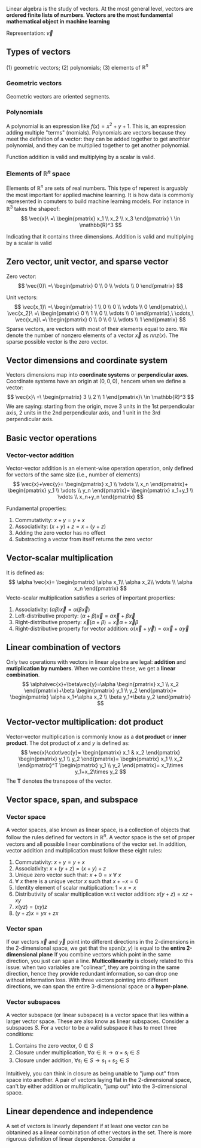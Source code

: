 Linear algebra is the study of vectors. At the most general level, vectors are **ordered finite lists of numbers**. 
**Vectors are the most fundamental mathematical object in machine learning**

Representation: $\vec{v}$

## Types of vectors
(1) geometric vectors; (2) polynomials; (3) elements of $\mathbb{R}^n$

### Geometric vectors
Geometric vectors are oriented segments. 
### Polynomials
A polynomial is an expression like $f(x)=x^2+y+1.$ This is, an expression adding multiple "terms" (nomials). Polynomials are vectors because they meet the definition of a vector: they can be added together to get anothter polynomial, and they can be multiplied together to get another polynomial.

Function addition is valid and multiplying by a scalar is valid.
### Elements of $\mathbb{R}^n$ space
Elements of $\mathbb{R}^n$ are sets of real numbers. This type of reperest is arguably the most important for applied machine learning. It is how data is commonly represented in comuters to build machine learning models. For instance in $\mathbb{R}^3$ takes the shapeof:
$$ \vec{x}\ =\ \begin{pmatrix}
x_1 \\
x_2 \\
x_3 
\end{pmatrix} \ \in \mathbb{R}^3
$$

Indicating that it contains three dimensions. 
Addition is valid and multiplying by a scalar is valid

## Zero vector, unit vector, and sparse vector

Zero vector:
$$
\vec{0}\ =\ \begin{pmatrix}
0 \\
0 \\
\vdots \\
0
\end{pmatrix}
$$

Unit vectors:$$
\vec{x_1}\ =\ \begin{pmatrix}
1 \\
0 \\
0 \\
\vdots \\
0
\end{pmatrix},\ 
\vec{x_2}\ =\ \begin{pmatrix}
0 \\
1 \\
0 \\
\vdots \\
0 
\end{pmatrix},\ 
\cdots,\ 
\vec{x_n}\ =\ \begin{pmatrix}
0 \\
0 \\
0 \\
\vdots \\
1
\end{pmatrix}
$$
Sparse vectors, are vectors with most of their elements equal to zero. We denote the number of nonzero elements of a vector $\vec{x}$ as $nnz(x)$. The sparse possible vector is the zero vector. 

## Vector dimensions and coordinate system

Vectors dimensions map into **coordinate systems** or **perpendicular axes**. Coordinate systems have an origin at $(0,0,0)$, hencem when we define a vector:
$$
\vec{x}\ =\ \begin{pmatrix}
3 \\
2 \\
1
\end{pmatrix}\ \in \mathbb{R}^3
$$
We are saying: starting from the origin, move 3 units in the 1st perpendicular axis, 2 units in the 2nd perpendicular axis, and 1 unit in the 3rd perpendicular axis. 

## Basic vector operations
### Vector-vector addition
Vector-vector addition is an element-wise operation operation, only defined for vectors of the same size (i.e., number of elements)
$$
\vec{x}+\vec{y}=
\begin{pmatrix}
x_1 \\
\vdots \\
x_n    
\end{pmatrix}+
\begin{pmatrix}
y_1 \\
\vdots \\
y_n    
\end{pmatrix}=
\begin{pmatrix}
x_1+y_1 \\
\vdots \\
x_n+y_n    
\end{pmatrix}
$$

Fundamental properties:
1. Commutativity: $x+y=y+x$
2. Associativity: $(x+y)+z=x+(y+z)$
3. Adding the zero vector has no effect
4. Substracting a vector from itself returns the zero vector

## Vector-scalar multiplication
It is defined as:
$$
\alpha \vec{x}=
\begin{pmatrix}
\alpha x_1\\
\alpha x_2\\
\vdots \\
\alpha x_n
\end{pmatrix}
$$
Vecto-scalar multiplication satisfies a series of important properties:
1. Associativity: $(\alpha \beta)\vec{x}=\alpha(\beta\vec{x})$
2. Left-distributive property: $(\alpha+\beta)\vec{x}=\alpha\vec{x}+\beta\vec{x}$
3. Right-distributive property: $\vec{x}(\alpha+\beta)=\vec{x}\alpha+\vec{x}\beta$
4. Right-distributive property for vector addition: $\alpha(\vec{x}+\vec{y})=\alpha\vec{x}+\alpha\vec{y}$

## Linear combination of vectors
Only two operations with vectors in linear algebra are legal: **addition** and **mutiplication by numbers**. When we combine these, we get a **linear combination**.
$$
\alpha\vec{x}+\beta\vec{y}=\alpha
\begin{pmatrix}
x_1 \\
x_2
\end{pmatrix}+\beta
\begin{pmatrix}
y_1 \\
y_2
\end{pmatrix}=
\begin{pmatrix}
\alpha x_1+\alpha x_2 \\
\beta y_1+\beta y_2
\end{pmatrix}
$$
## Vector-vector multiplication: dot product
Vector-vector multiplication is commonly know as a **dot product** or **inner product**. The dot product of $x$ and $y$ is defined as:
$$
\vec{x}\cdot\vec{y}= 
\begin{pmatrix}
x_1 & x_2
\end{pmatrix}
\begin{pmatrix}
y_1 \\
y_2
\end{pmatrix}=
\begin{pmatrix}
x_1 \\
x_2
\end{pmatrix}^T
\begin{pmatrix}
y_1 \\
y_2
\end{pmatrix}=
x_1\times y_1+x_2\times y_2
$$
The **T** denotes the transpose of the vector.

## Vector space, span, and subspace
### Vector space
A vector spaces, also known as linear space, is a collection of objects that follow the rules defined for vectors in $\mathbb{R}^n$. A vector space is the set of proper vectors and all possible linear combinations of the vector set. In addition, vector addition and multiplication must follow these eight rules:
1. Commutativity: $x+y=y+x$
2. Associativity: $x+(y+z)=(x+y)+z$
3. Unique zero vector such that: $x+0=x\ \forall \ x$
4. $\forall\ x$ there is a unique vector $x$ such that $x+ - x=0$
5. Identity element of scalar multiplication: $1\times x=x$
6. Distributivity of scalar multiplication w.r.t vector addition: $x(y+z)=xz+xy$
7. $x(yz)=(xy)z$
8. $(y+z)x=yx+zx$

### Vector span
If our vectors $\vec{x}$ and $\vec{y}$ point into different directions in the 2-dimensions in the 2-dimensional space, we get that the span$(x,y)$ is equal to the **entire 2-dimensional plane**
If you combine vectors which point in the same direction, you just can span a line. **Multicollinearity** is closely related to this issue: when two variables are "colinear", they are pointing in the same direction, hence they provide redundant information, so can drop one without information loss.
With three vectors pointing into different directions, we can span the entire 3-dimensional space or a **hyper-plane**.

### Vector subspaces
A vector subspace (or linear subspace) is a vector space that lies within a larger vector space. These are also know as linear subspaces. Consider a subspaces $S$. For a vector to be a valid subspace it has to meet three conditions:
1. Contains the zero vector, $0 \in S$
2. Closure under multiplication, $\forall\alpha\in\mathbb{R}\rightarrow\alpha\times s_i \in S$
3. Closure under addition, $\forall s_i \in S\rightarrow s_1+s_2 \in S$

Intuitively, you can think in closure as being unable to "jump out" from space into another. A pair of vectors laying flat in the 2-dimensional space, can't by either addition or multiplicatin, "jump out" into the 3-dimensional space.

## Linear dependence and independence
A set of vectors is linearly dependent if at least one vector can be obtanined as a linear combination of other vectors in the set. There is more rigurous definition of linear dependence. Consider a 